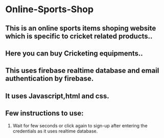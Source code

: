 # Online-Sports-Shop
## This is an online sports items shoping website which is specific to cricket related products..
## Here you can buy Cricketing equipments..
## This uses firebase realtime database and email authentication by firebase.
## It uses Javascript,html and css.
## Few instructions to use:
  1) Wait for few seconds or click again to sign-up after entering the credentials as it uses realtime database.
  

